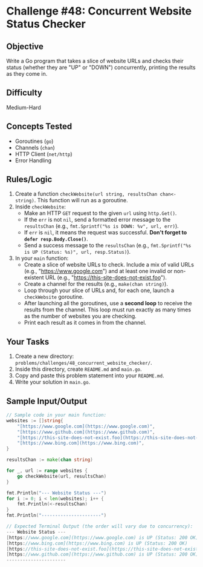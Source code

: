 # Challenge #48: Concurrent Website Status Checker

## Objective
Write a Go program that takes a slice of website URLs and checks their status (whether they are "UP" or "DOWN") concurrently, printing the results as they come in.

## Difficulty
Medium-Hard

## Concepts Tested
* Goroutines (`go`)
* Channels (`chan`)
* HTTP Client (`net/http`)
* Error Handling

## Rules/Logic
1.  Create a function `checkWebsite(url string, resultsChan chan<- string)`. This function will run as a goroutine.
2.  Inside `checkWebsite`:
    * Make an HTTP `GET` request to the given `url` using `http.Get()`.
    * If the `err` is not `nil`, send a formatted error message to the `resultsChan` (e.g., `fmt.Sprintf("%s is DOWN: %v", url, err)`).
    * If `err` is `nil`, it means the request was successful. **Don't forget to `defer resp.Body.Close()`**.
    * Send a success message to the `resultsChan` (e.g., `fmt.Sprintf("%s is UP (Status: %s)", url, resp.Status)`).
3.  In your `main` function:
    * Create a slice of website URLs to check. Include a mix of valid URLs (e.g., "https://www.google.com") and at least one invalid or non-existent URL (e.g., "https://this-site-does-not-exist.foo").
    * Create a channel for the results (e.g., `make(chan string)`).
    * Loop through your slice of URLs and, for each one, launch a `checkWebsite` goroutine.
    * After launching all the goroutines, use a **second loop** to receive the results from the channel. This loop must run exactly as many times as the number of websites you are checking.
    * Print each result as it comes in from the channel.

## Your Tasks
1.  Create a new directory: `problems/challenges/48_concurrent_website_checker/`.
2.  Inside this directory, create `README.md` and `main.go`.
3.  Copy and paste this problem statement into your `README.md`.
4.  Write your solution in `main.go`.

## Sample Input/Output

```go
// Sample code in your main function:
websites := []string{
    "[https://www.google.com](https://www.google.com)",
    "[https://www.github.com](https://www.github.com)",
    "[https://this-site-does-not-exist.foo](https://this-site-does-not-exist.foo)",
    "[https://www.bing.com](https://www.bing.com)",
}

resultsChan := make(chan string)

for _, url := range websites {
    go checkWebsite(url, resultsChan)
}

fmt.Println("--- Website Status ---")
for i := 0; i < len(websites); i++ {
    fmt.Println(<-resultsChan)
}
fmt.Println("----------------------")

// Expected Terminal Output (the order will vary due to concurrency):
--- Website Status ---
[https://www.google.com](https://www.google.com) is UP (Status: 200 OK)
[https://www.bing.com](https://www.bing.com) is UP (Status: 200 OK)
[https://this-site-does-not-exist.foo](https://this-site-does-not-exist.foo) is DOWN: Get "[https://this-site-does-not-exist.foo](https://this-site-does-not-exist.foo)": dial tcp: lookup this-site-does-not-exist.foo: no such host
[https://www.github.com](https://www.github.com) is UP (Status: 200 OK)
----------------------
